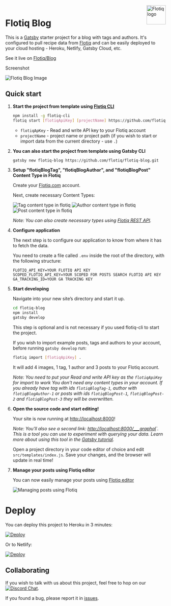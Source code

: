 <a href="https://flotiq.com/">
    <img src="https://editor.flotiq.com/fonts/fq-logo.svg" alt="Flotiq logo" title="Flotiq" align="right" height="60" />
</a>

Flotiq Blog
==============

This is a [Gatsby](https://gatsbyjs.org) starter project for a blog with tags and authors. It's configured to pull recipe data from [Flotiq](https://flotiq.com) and can be easily deployed to your cloud hosting - Heroku, Netlify, Gatsby Cloud, etc.

See it live on [Flotiq/Blog](https://flotiq.com/blog/)

Screenshot

![Flotiq Blog Image](https://github.com/flotiq/flotiq-blog/raw/master/flotiq-blog-home.png)

## Quick start

1. **Start the project from template using [Flotiq CLI]((https://github.com/flotiq/flotiq-cli))**

    ```bash
   npm install -g flotiq-cli
   flotiq start [flotiqApiKey] [projectName] https://github.com/flotiq/flotiq-blog.git
    ```
    * `flotiqApKey` - Read and write API key to your Flotiq account
    * `projectName` - project name or project path (if you wish to start or import data from the current directory - use `.`)

1. **You can also start the project from template using Gatsby CLI**

    ```bash
    gatsby new flotiq-blog https://github.com/flotiq/flotiq-blog.git
    ```
1. **Setup "flotiqBlogTag", "flotiqBlogAuthor", and "flotiqBlogPost" Content Type in Flotiq**

   Create your [Flotiq.com](https://flotiq.com) account.

   Next, create necessary Content Types:

   ![Tag content type in flotiq](docs/create-definition1.png)
   ![Author content type in flotiq](docs/create-definition2.png)
   ![Post content type in flotiq](docs/create-definition3.png)

   _Note: You can also create necessary types using [Flotiq REST API](https://flotiq.com/docs/API/)._

1. **Configure application**

   The next step is to configure our application to know from where it has to fetch the data.

   You need to create a file called `.env` inside the root of the directory, with the following structure:

    ```
    FLOTIQ_API_KEY=YOUR FLOTIQ API KEY
    SCOPED_FLOTIQ_API_KEY=YOUR SCOPED FOR POSTS SEARCH FLOTIQ API KEY
    GA_TRACKING_ID=YOUR GA TRACKING KEY
    ```

1.  **Start developing**

    Navigate into your new site’s directory and start it up.

    ```sh
    cd flotiq-blog
    npm install
    gatsby develop
    ```

    This step is optional and is not necessary if you used flotiq-cli to start the project.

    If you wish to import example posts, tags and authors to your account, before running `gatsby develop` run:

    ```sh
    flotiq import [flotiqApiKey] .
    ```

    It will add 4 images, 1 tag, 1 author and 3 posts to your Flotiq account.

    _Note: You need to put your Read and write API key as the `flotiqApiKey` for import to work You don't need any content types in your account. If you already have tag with ids `flotiqBlogTag-1`, author with `flotiqBlogAuthor-1` or posts with ids `flotiqBlogPost-1`, `flotiqBlogPost-2` and `flotiqBlogPost-3` they will be overwritten._

1.  **Open the source code and start editing!**

    Your site is now running at [http://localhost:8000](http://localhost:8000)!

    _Note: You'll also see a second link: _[http://localhost:8000/___graphql](http://localhost:8000/___graphql)`_. This is a tool you can use to experiment with querying your data. Learn more about using this tool in the [Gatsby tutorial](https://www.gatsbyjs.org/tutorial/part-five/#introducing-graphiql)._

    Open a project directory in your code editor of choice and edit `src/templates/index.js`. Save your changes, and the browser will update in real time!

1. **Manage your posts using Flotiq editor**

   You can now easily manage your posts using [Flotiq editor](https://editor.flotiq.com)

   ![Managing posts using Flotiq](docs/manage-posts.png)

# Deploy

You can deploy this project to Heroku in 3 minutes:

[![Deploy](https://www.herokucdn.com/deploy/button.svg)](https://heroku.com/deploy?template=https://github.com/flotiq/flotiq-blog)

Or to Netlify:

[![Deploy](https://www.netlify.com/img/deploy/button.svg)](https://app.netlify.com/start/deploy?repository=https://github.com/flotiq/flotiq-blog)

## Collaborating

If you wish to talk with us about this project, feel free to hop on our [![Discord Chat](https://img.shields.io/discord/682699728454025410.svg)](https://discord.gg/FwXcHnX).

If you found a bug, please report it in [issues](https://github.com/flotiq/flotiq-blog/issues).

